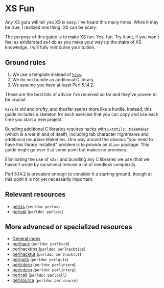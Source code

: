 XS Fun
======

Any XS guru will tell you XS is easy. I've heard this many times. While it may
be true, I realized one thing: XS can be scary.

The purpose of this guide is to make XS fun. Yes, fun. Try it out, if you won't
feel as exhilarated as I do as you make your way up the stairs of XS
knowledge, I will fully reimburse your tuition.

Ground rules
------------

1. We use a template instead of [`h2xs`](http://perldoc.perl.org/h2xs.html).
2. We do not bundle an additional C library.
3. We assume you have at least Perl 5.14.2.

These are the best bits of advice I've received so far and they've proven
to be crucial.

`h2xs` is old and crufty, and thusfar seems more like a hurdle. Instead,
this guide includes a skeleton for each exercise that you can copy and use
each time you start a new project.

Bundling additional C libraries requires hacks with `ExtUtils::MakeMaker`
(which is a war in and of itself), including tab character nightmares and
additional recursive Makefiles. One way around the obvious "you need to have
this library installed" problem is to provide an `Alien` package. This guide
might go over it at some point but makes no promises.

Eliminating the use of `h2xs` and bundling any C libraries we use (that
we haven't wrote by ourselves) remove a lot of needless complexity.

Perl 5.14.2 is prevalent enough to consider it a starting ground, though at
this point it is not yet necessarily important.

Relevant resources
------------------

* [perlxs](http://perldoc.perl.org/perlxs.html) (`perldoc perlxs`)
* [perlapi](http://perldoc.perl.org/perlapi.html) (`perldoc perlapi`)

More advanced or specialized resources
--------------------------------------

* [General index](http://perldoc.perl.org/index-internals.html)
* [perlhack](http://perldoc.perl.org/perlhack.html) (`perldoc perlhack`)
* [perlhacktips](http://perldoc.perl.org/perlhacktips.html) (`perldoc perlhacktips`)
* [perlhacktut](http://perldoc.perl.org/perlhacktut.html) (`perldoc perlhacktut`)
* [perlguts](http://perldoc.perl.org/perlguts.html) (`perldoc perlguts`)
* [perlintern](http://perldoc.perl.org/perlintern.html) (`perldoc perlintern`)
* [perlinterp](http://perldoc.perl.org/perlinterp.html) (`perldoc perlinterp`)
* [perlcall](http://perldoc.perl.org/perlcall.html) (`perldoc perlcall`)
* [perlsource](http://perldoc/perl.org/perlsource.html) (`perldoc perlsource`)

